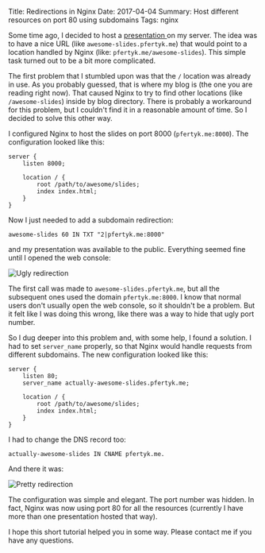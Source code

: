 Title: Redirections in Nginx
Date: 2017-04-04
Summary: Host different resources on port 80 using subdomains
Tags: nginx

Some time ago, I decided to host a [presentation ](http://clean-tests.pfertyk.me)
on my server. The idea was to have a nice URL (like `awesome-slides.pfertyk.me`)
that would point to a location handled by Nginx (like: `pfertyk.me/awesome-slides`).
This simple task turned out to be a bit more complicated.

The first problem that I stumbled upon was that the `/` location was already in use. As you
probably guessed, that is where my blog is (the one you are reading right now).
That caused Nginx to try to find other locations (like `/awesome-slides`) inside
by blog directory. There is probably a workaround for this problem,
but I couldn't find it in a reasonable amount of time. So I decided to solve
this other way.

I configured Nginx to host the slides on port 8000 (`pfertyk.me:8000`).
The configuration looked like this:

```nginx
server {
    listen 8000;

    location / {
        root /path/to/awesome/slides;
        index index.html;
    }
}
```

Now I just needed to add a subdomain redirection:

```
awesome-slides 60 IN TXT "2|pfertyk.me:8000"
```

and my presentation was available to the public. Everything seemed fine until I
opened the web console:

![Ugly redirection]({filename}/images/nginx-ugly-redirection.png)

The first call was made to `awesome-slides.pfertyk.me`, but all the
subsequent ones used the domain `pfertyk.me:8000`. I know that normal users don't usually
open the web console, so it shouldn't be a problem. But it felt like I was doing
this wrong, like there was a way to hide that ugly port number.

So I dug deeper into this problem and, with some help, I found a solution.
I had to set `server_name` properly, so that Nginx would handle requests
from different subdomains. The new configuration looked like this:

```nginx
server {
    listen 80;
    server_name actually-awesome-slides.pfertyk.me;

    location / {
        root /path/to/awesome/slides;
        index index.html;
    }
}
```

I had to change the DNS record too:

```
actually-awesome-slides IN CNAME pfertyk.me.
```

And there it was:

![Pretty redirection]({filename}/images/nginx-pretty-redirection.png)

The configuration was simple and elegant. The port number was hidden.
In fact, Nginx was now using port 80 for all the
resources (currently I have more than one presentation
hosted that way).

I hope this short tutorial helped you in some way. Please contact me if you
have any questions.
